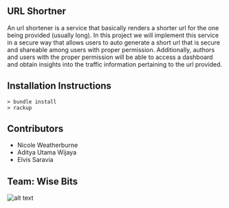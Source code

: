 ## URL Shortner

An url shortener is a service that basically renders a shorter url for the one being provided (usually long). 
In this project we will implement this service in a secure way that allows users to auto generate a short url
that is secure and shareable among users with proper permission. Additionally, authors and users with the proper
permission will be able to access a dashboard and obtain insights into the traffic information pertaining to the url provided.

## Installation Instructions
``` 
> bundle install
> rackup

```

## Contributors
* Nicole Weatherburne
* Aditya Utama Wijaya
* Elvis Saravia

## Team: Wise Bits
![alt text](https://avatars2.githubusercontent.com/u/17720935?v=3&s=200?raw=true)
